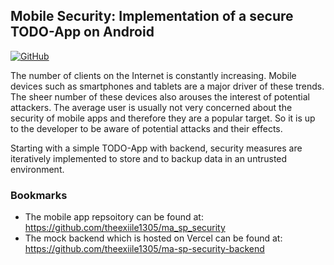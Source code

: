 ## Mobile Security: Implementation of a secure TODO-App on Android

[![GitHub](https://img.shields.io/github/license/mobileappdevhm20/presentation_mobile_security)](https://github.com/mobileappdevhm20/presentation_mobile_security/blob/master/LICENSE.md)

The number of clients on the Internet is constantly increasing. Mobile devices such as smartphones and tablets are a major driver of these trends. The sheer number of these devices also arouses the interest of potential attackers. The average user is usually not very concerned about the security of mobile apps and therefore they are a popular target. So it is up to the developer to be aware of potential attacks and their effects.

Starting with a simple TODO-App with backend, security measures are iteratively implemented to store and to backup data in an untrusted environment.

### Bookmarks
 - The mobile app repsoitory can be found at: https://github.com/theexiile1305/ma_sp_security
 - The mock backend which is hosted on Vercel can be found at: https://github.com/theexiile1305/ma-sp-security-backend